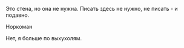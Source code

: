 Это стена, но она не нужна. Писать здесь не нужно, не писать - и
подавно.

Норкоман

Нет, я больше по выхухолям.